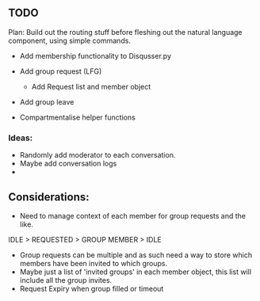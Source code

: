 ## TODO


Plan: Build out the routing stuff before fleshing out the natural language component, using simple commands.

- Add membership functionality to Disqusser.py

- Add group request (LFG)
	- Add Request list and member object

- Add group leave
- Compartmentalise helper functions


### Ideas:

- Randomly add moderator to each conversation.
- Maybe add conversation logs
- 

## Considerations:

- Need to manage context of each member for group requests and the like.

IDLE > REQUESTED > GROUP MEMBER > IDLE

- Group requests can be multiple and as such need a way to store which members have been invited to which groups.
- Maybe just a list of 'invited groups' in each member object, this list will include all the group invites.
- Request Expiry when group filled or timeout
